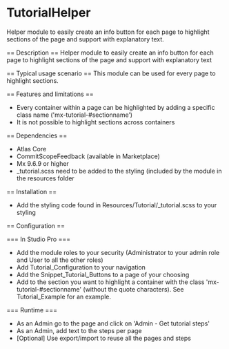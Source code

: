 # TutorialHelper
Helper module to easily create an info button for each page to highlight sections of the page and support with explanatory text.

== Description ==
Helper module to easily create an info button for each page to highlight sections of the page and support with explanatory text

== Typical usage scenario ==
This module can be used for every page to highlight sections.

== Features and limitations ==
- Every container within a page can be highlighted by adding a specific class name ('mx-tutorial-#sectionname’)
- It is not possible to highlight sections across containers 

== Dependencies ==
- Atlas Core
- CommitScopeFeedback (available in Marketplace)
- Mx 9.6.9 or higher
- _tutorial.scss need to be added to the styling (included by the module in the resources folder

== Installation ==
- Add the styling code found in Resources/Tutorial/_tutorial.scss to your styling

== Configuration ==

=== In Studio Pro ===
- Add the module roles to your security (Administrator to your admin role and User to all the other roles)
- Add Tutorial_Configuration to your navigation
- Add the Snippet_Tutorial_Buttons to a page of your choosing
- Add to the section you want to highlight a container with the class 'mx-tutorial-#sectionname' (without the quote characters). See Tutorial_Example for an example.

=== Runtime ===
- As an Admin go to the page and click on 'Admin - Get tutorial steps'
- As an Admin, add text to the steps per page
- [Optional] Use export/import to reuse all the pages and steps
